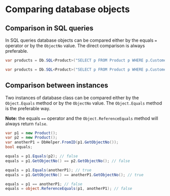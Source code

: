 # Comparing database objects

## Comparison in SQL queries

In SQL queries database objects can be compared either by the equals `=` operator or by the `ObjectNo` value. The direct comparison is always preferable.

```cs
var products = Db.SQL<Product>("SELECT p FROM Product p WHERE p.Customer = ?", customer);
```

```cs
var products = Db.SQL<Product>("SELECT p FROM Product p WHERE p.Customer.ObjectNo = ?", customer.GetObjectNo());
```

## Comparison between instances

Two instances of database class can be compared either by the `Object.Equals` method or by the `ObjectNo` value. The `Object.Equals` method is the preferable way.

**Note:** the equals `==` operator and the `Object.ReferenceEquals` method will always return `false`.

```cs
var p1 = new Product();
var p2 = new Product();
var anotherP1 = DbHelper.FromID(p1.GetObjectNo());
bool equals;

equals = p1.Equals(p2); // false
equals = p1.GetObjectNo() == p2.GetObjectNo(); // false

equals = p1.Equals(anotherP1); // true
equals = p1.GetObjectNo() == anotherP1.GetObjectNo(); // true

equals = p1 == anotherP1; // false
equals = object.ReferenceEquals(p1, anotherP1); // false
```